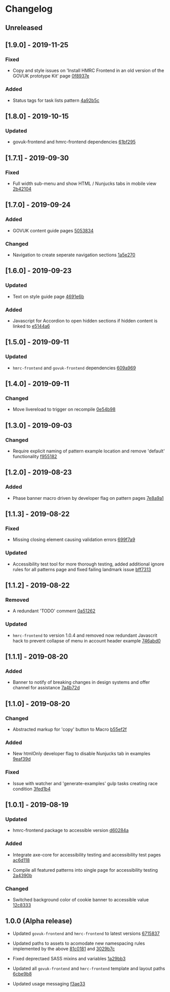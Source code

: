 # Changelog

## Unreleased

## [1.9.0] - 2019-11-25

### Fixed
- Copy and style issues on 'Install HMRC Frontend in an old version of the GOVUK prototype Kit' page [0f8937e](0f8937e98ca5e8ceb89292c15d63d05356fa37ec)

### Added
- Status tags for task lists pattern [4a92b5c](4a92b5c9715caa71cb818750a9ccea4c661cf7f8)

## [1.8.0] - 2019-10-15

### Updated
- govuk-frontend and hmrc-frontend dependencies [61bf295](61bf295564e10f74e411be9b6bd2ff912b0cebd9)

## [1.7.1] - 2019-09-30

### Fixed
- Full width sub-menu and show HTML / Nunjucks tabs in mobile view [2b42104](2b42104f4326dab8d26683e93b59c3eee87c8db6)

## [1.7.0] - 2019-09-24

### Added
- GOVUK content guide pages [5053834](5053834a4c738bc75aa79edd37d7742574a644f0)

### Changed
- Navigation to create seperate navigation sections [1a5e270](1a5e270adaff9371fd8301491d4d66b89832c950)

## [1.6.0] - 2019-09-23

### Updated
- Text on style guide page [4691e6b](4691e6b7bcae7596a861a75f40d6d2775f84de5c)

### Added
- Javascript for Accordion to open hidden sections if hidden content is linked to [e5144a6](e5144a68ed904b187b12e10b8cff480beb819288)

## [1.5.0] - 2019-09-11

### Updated
- `hmrc-frontend` and `govuk-frontend` dependencies [609a969](609a969a3fa0dab0ceabad6b2e16b13d6e5d5e38)

## [1.4.0] - 2019-09-11

### Changed
- Move livereload to trigger on recompile [0e54b98](0e54b986df4ac13b677d1c383be791b536ccb3d7)

## [1.3.0] - 2019-09-03

### Changed
- Require explicit naming of pattern example location and remove 'default' functionality [f955182](f9551828a4445ebb0523b70915e82a990af53301)

## [1.2.0] - 2019-08-23

### Added
- Phase banner macro driven by developer flag on pattern pages [7e8a9a1](7e8a9a1e5df89cc49680bd74902ef45c08cdc491)

## [1.1.3] - 2019-08-22

### Fixed
- Missing closing element causing validation errors [699f7a9](699f7a98c9c6d199e011ef386bbdc13217b303ea)

### Updated
- Accessibility test tool for more thorough testing, added additional ignore rules for all patterns page and fixed failing landmark issue [bff7313](bff731396c09c23d142f21b79d04f567fd6f254e)

## [1.1.2] - 2019-08-22

### Removed
- A redundant 'TODO' comment [0a51262](0a51262734b95ff5cdf12aafeda93288e7feb4fa)

### Updated
- `hmrc-frontend` to version 1.0.4 and removed now redundant Javascrit hack to prevent collapse of menu in account header example [746abd0](746abd0aae8073f44e1f67d6eba9c66e245a68eb)

## [1.1.1] - 2019-08-20

### Added
- Banner to notify of breaking changes in design systems and offer channel for assistance [7a4b72d](7a4b72d6f5a9c2784d21e374ccaf8e9d81dec6de)

## [1.1.0] - 2019-08-20

### Changed
- Abstracted markup for 'copy' button to Macro [b55ef2f](b55ef2fe4948c4ed50a112a99922d89352e851ac)

### Added
- New htmlOnly developer flag to disable Nunjucks tab in examples [9eaf39d](9eaf39dcdfe16c11ca372322a13b6f3899208c1b)

### Fixed
- Issue with watcher and 'generate-examples' gulp tasks creating race condition [3fed1b4](3fed1b4a238442454f3d8a3bd6859b2daa4006f0)

## [1.0.1] - 2019-08-19

### Updated
- hmrc-frontend package to accessible version [d60284a](d60284afe98abc77c1ebccfb9806bed579af5c6a)

### Added
- Integrate axe-core for accessibility testing and accessibility test pages [ac6d118](ac6d1188062c824ceefb81d86f7b7131cff7cb52)

- Compile all featured patterns into single page for accessibility testing [2a4390b](2a4390bf9178a26c5c777f53c4ef187d0e16bd0d)

### Changed
- Switched background color of cookie banner to accessible value [12c8333](12c83334c89753bd1d78a495f1fabd549c54f873)

## 1.0.0 (Alpha release)

- Updated `govuk-frontend` and `hmrc-frontend` to latest versions [6715837](67158371bb978db43c2af94fb32b389ab358626b)

- Updated paths to assets to acomodate new namespacing rules implemented by the above [81c0181](81c018150de41d755d3a0f72647aa2f66721e8f3) and [3029b7c](3029b7ca8501308d5a71a19488d2c166df72c3e9)

- Fixed deprectaed SASS mixins and variables [1a29bb3](1a29bb30bc12f14074c7b7a70de0d643ddb91880)

- Updated all `govuk-frontend` and `hmrc-frontend` template and layout paths [6cbe9b8](6cbe9b850e44346f13741bf6d5399861610c7340)

- Updated usage messaging [f3ae33](f3ae337f9e527ee0d9574a63881a22b5f6170886)